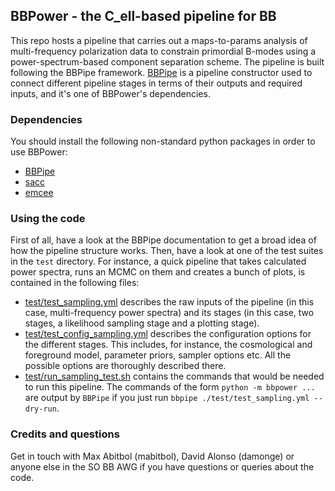 BBPower - the C_ell-based pipeline for BB
-----------------------------------------

This repo hosts a pipeline that carries out a maps-to-params analysis of multi-frequency polarization data to constrain primordial B-modes using a power-spectrum-based component separation scheme. The pipeline is built following the BBPipe framework. [BBPipe](https://github.com/simonsobs/BBPipe) is a pipeline constructor used to connect different pipeline stages in terms of their outputs and required inputs, and it's one of BBPower's dependencies.

### Dependencies
You should install the following non-standard python packages in order to use BBPower:
- [BBPipe](https://github.com/simonsobs/BBPipe)
- [sacc](https://pypi.org/project/sacc/)
- [emcee](https://pypi.org/project/emcee/)

### Using the code
First of all, have a look at the BBPipe documentation to get a broad idea of how the pipeline structure works. Then, have a look at one of the test suites in the `test` directory. For instance, a quick pipeline that takes calculated power spectra, runs an MCMC on them and creates a bunch of plots, is contained in the following files:
- [test/test_sampling.yml](test/test_sampling.yml) describes the raw inputs of the pipeline (in this case, multi-frequency power spectra) and its stages (in this case, two stages, a likelihood sampling stage and a plotting stage).
- [test/test_config_sampling.yml](test/test_config_sampling.yml) describes the configuration options for the different stages. This includes, for instance, the cosmological and foreground model, parameter priors, sampler options etc. All the possible options are thoroughly described there.
- [test/run_sampling_test.sh](test/run_sampling_test.sh) contains the commands that would be needed to run this pipeline. The commands of the form `python -m bbpower ...` are output by `BBPipe` if you just run `bbpipe ./test/test_sampling.yml --dry-run`.

### Credits and questions
Get in touch with Max Abitbol (mabitbol), David Alonso (damonge) or anyone else in the SO BB AWG if you have questions or queries about the code.

